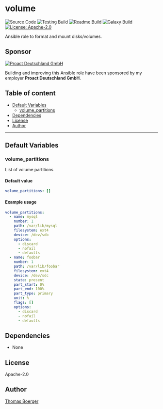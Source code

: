 # volume

[![Source Code](https://img.shields.io/badge/github-source%20code-blue?logo=github&logoColor=white)](https://github.com/rolehippie/volume) [![Testing Build](https://github.com/rolehippie/volume/workflows/testing/badge.svg)](https://github.com/rolehippie/volume/actions?query=workflow%3Atesting) [![Readme Build](https://github.com/rolehippie/volume/workflows/readme/badge.svg)](https://github.com/rolehippie/volume/actions?query=workflow%3Areadme) [![Galaxy Build](https://github.com/rolehippie/volume/workflows/galaxy/badge.svg)](https://github.com/rolehippie/volume/actions?query=workflow%3Agalaxy) [![License: Apache-2.0](https://img.shields.io/github/license/rolehippie/volume)](https://github.com/rolehippie/volume/blob/master/LICENSE) 

Ansible role to format and mount disks/volumes. 

## Sponsor 

[![Proact Deutschland GmbH](https://proact.eu/wp-content/uploads/2020/03/proact-logo.png)](https://proact.eu) 

Building and improving this Ansible role have been sponsored by my employer **Proact Deutschland GmbH**.

## Table of content

* [Default Variables](#default-variables)
  * [volume_partitions](#volume_partitions)
* [Dependencies](#dependencies)
* [License](#license)
* [Author](#author)

---

## Default Variables

### volume_partitions

List of volume partitions

#### Default value

```YAML
volume_partitions: []
```

#### Example usage

```YAML
volume_partitions:
  - name: mysql
    number: 1
    path: /var/lib/mysql
    filesystem: ext4
    device: /dev/sdb
    options:
      - discard
      - nofail
      - defaults
  - name: foobar
    number: 1
    path: /var/lib/foobar
    filesystem: ext4
    device: /dev/sdc
    state: present
    part_start: 0%
    part_end: 100%
    part_type: primary
    unit: %
    flags: []
    options:
      - discard
      - nofail
      - defaults
```

## Dependencies

* None

## License

Apache-2.0

## Author

[Thomas Boerger](https://github.com/tboerger)
